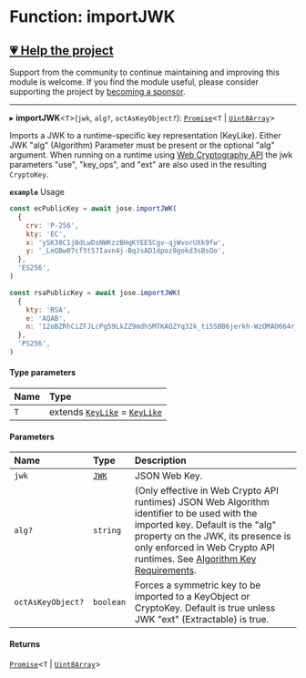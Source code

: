 # Function: importJWK

## [💗 Help the project](https://github.com/sponsors/panva)

Support from the community to continue maintaining and improving this module is welcome. If you find the module useful, please consider supporting the project by [becoming a sponsor](https://github.com/sponsors/panva).

---

▸ **importJWK**<`T`\>(`jwk`, `alg?`, `octAsKeyObject?`): [`Promise`]( https://developer.mozilla.org/en-US/docs/Web/JavaScript/Reference/Global_Objects/Promise )<`T` \| [`Uint8Array`]( https://developer.mozilla.org/en-US/docs/Web/JavaScript/Reference/Global_Objects/Uint8Array )\>

Imports a JWK to a runtime-specific key representation (KeyLike). Either JWK "alg" (Algorithm)
Parameter must be present or the optional "alg" argument. When running on a runtime using
[Web Cryptography API](https://www.w3.org/TR/WebCryptoAPI/) the jwk parameters "use",
"key_ops", and "ext" are also used in the resulting `CryptoKey`.

**`example`** Usage

```js
const ecPublicKey = await jose.importJWK(
  {
    crv: 'P-256',
    kty: 'EC',
    x: 'ySK38C1jBdLwDsNWKzzBHqKYEE5Cgv-qjWvorUXk9fw',
    y: '_LeQBw07cf5t57Iavn4j-BqJsAD1dpoz8gokd3sBsOo',
  },
  'ES256',
)

const rsaPublicKey = await jose.importJWK(
  {
    kty: 'RSA',
    e: 'AQAB',
    n: '12oBZRhCiZFJLcPg59LkZZ9mdhSMTKAQZYq32k_ti5SBB6jerkh-WzOMAO664r_qyLkqHUSp3u5SbXtseZEpN3XPWGKSxjsy-1JyEFTdLSYe6f9gfrmxkUF_7DTpq0gn6rntP05g2-wFW50YO7mosfdslfrTJYWHFhJALabAeYirYD7-9kqq9ebfFMF4sRRELbv9oi36As6Q9B3Qb5_C1rAzqfao_PCsf9EPsTZsVVVkA5qoIAr47lo1ipfiBPxUCCNSdvkmDTYgvvRm6ZoMjFbvOtgyts55fXKdMWv7I9HMD5HwE9uW839PWA514qhbcIsXEYSFMPMV6fnlsiZvQQ',
  },
  'PS256',
)
```

#### Type parameters

| Name | Type |
| :------ | :------ |
| `T` | extends [`KeyLike`](../types/types.KeyLike.md) = [`KeyLike`](../types/types.KeyLike.md) |

#### Parameters

| Name | Type | Description |
| :------ | :------ | :------ |
| `jwk` | [`JWK`](../interfaces/types.JWK.md) | JSON Web Key. |
| `alg?` | `string` | (Only effective in Web Crypto API runtimes) JSON Web Algorithm identifier to be used with the imported key. Default is the "alg" property on the JWK, its presence is only enforced in Web Crypto API runtimes. See [Algorithm Key Requirements](https://github.com/panva/jose/issues/210). |
| `octAsKeyObject?` | `boolean` | Forces a symmetric key to be imported to a KeyObject or CryptoKey. Default is true unless JWK "ext" (Extractable) is true. |

#### Returns

[`Promise`]( https://developer.mozilla.org/en-US/docs/Web/JavaScript/Reference/Global_Objects/Promise )<`T` \| [`Uint8Array`]( https://developer.mozilla.org/en-US/docs/Web/JavaScript/Reference/Global_Objects/Uint8Array )\>
